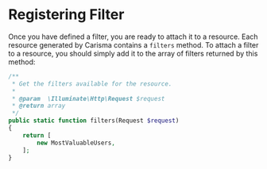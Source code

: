 # Registering Filter

Once you have defined a filter, you are ready to attach it to a resource. Each resource generated by Carisma contains a `filters` method. To attach a filter to a resource, you should simply add it to the array of filters returned by this method:

```php
/**
 * Get the filters available for the resource.
 *
 * @param  \Illuminate\Http\Request $request
 * @return array
 */
public static function filters(Request $request)
{
    return [
    	new MostValuableUsers,
    ];
}
```
